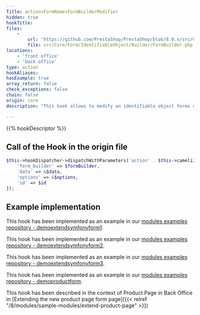 ```yaml
---
Title: action<FormName>FormBuilderModifier
hidden: true
hookTitle: 
files:
    -
        url: 'https://github.com/PrestaShop/PrestaShop/blob/8.0.x/src/Core/Form/IdentifiableObject/Builder/FormBuilder.php'
        file: src/Core/Form/IdentifiableObject/Builder/FormBuilder.php
locations:
    - 'front office'
    - 'back office'
type: action
hookAliases: 
hasExample: true
array_return: false
check_exceptions: false
chain: false
origin: core
description: "This hook allows to modify an identifiable object forms content by modifying form builder data or FormBuilder itself.\nReplace FormBuilderName by the identitiable object type."

---
```


{{% hookDescriptor %}}

## Call of the Hook in the origin file

```php
$this->hookDispatcher->dispatchWithParameters('action' . $this->camelize($formBuilder->getName()) . 'FormBuilderModifier', [
    'form_builder' => $formBuilder,
    'data' => &$data,
    'options' => &$options,
    'id' => $id
]);
```

## Example implementation

This hook has been implemented as an example in our [modules examples repository - demoextendsymfonyform1](https://github.com/PrestaShop/example-modules/tree/master/demoextendsymfonyform1).

This hook has been implemented as an example in our [modules examples repository - demoextendsymfonyform2](https://github.com/PrestaShop/example-modules/tree/master/demoextendsymfonyform2).

This hook has been implemented as an example in our [modules examples repository - demoextendsymfonyform3](https://github.com/PrestaShop/example-modules/tree/master/demoextendsymfonyform3).

This hook has been implemented as an example in our [modules examples repository - demoproductform](https://github.com/PrestaShop/example-modules/tree/master/demoproductform).

This hook has been described in the context of Product Page in Back Office in [Extending the new product page form page]({{< relref "/8/modules/sample-modules/extend-product-page" >}})
